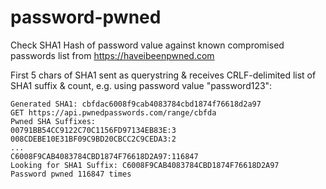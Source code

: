 # password-pwned
Check SHA1 Hash of password value against known compromised passwords list from https://haveibeenpwned.com
    
First 5 chars of SHA1 sent as querystring & receives CRLF-delimited list of SHA1 suffix & count, e.g. using password value "password123":
```
Generated SHA1: cbfdac6008f9cab4083784cbd1874f76618d2a97
GET https://api.pwnedpasswords.com/range/cbfda
Pwned SHA Suffixes: 
00791BB54CC9122C70C1156FD97134EB83E:3
008CDEBE10E31BF09C9BD20CBCC2C9CEDA3:2
...
C6008F9CAB4083784CBD1874F76618D2A97:116847
Looking for SHA1 Suffix: C6008F9CAB4083784CBD1874F76618D2A97
Password pwned 116847 times
```